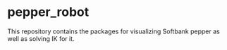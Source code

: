 # pepper_robot
This repository contains the packages for visualizing Softbank pepper as well as solving IK for it.
